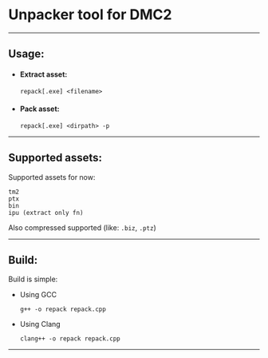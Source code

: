 # Unpacker tool for DMC2

- --
## Usage:
- #### Extract asset:
   ```shell
   repack[.exe] <filename>
   ```

- #### Pack asset:
    ```shell
    repack[.exe] <dirpath> -p
    ```

- --
## Supported assets:
Supported assets for now:

    tm2
    ptx
    bin
    ipu (extract only fn)

Also compressed supported (like: `.biz`, `.ptz`)

- --
## Build:
Build is simple:
- Using GCC
    ```shell
    g++ -o repack repack.cpp
    ```
- Using Clang
    ```shell
    clang++ -o repack repack.cpp
    ```
- --

